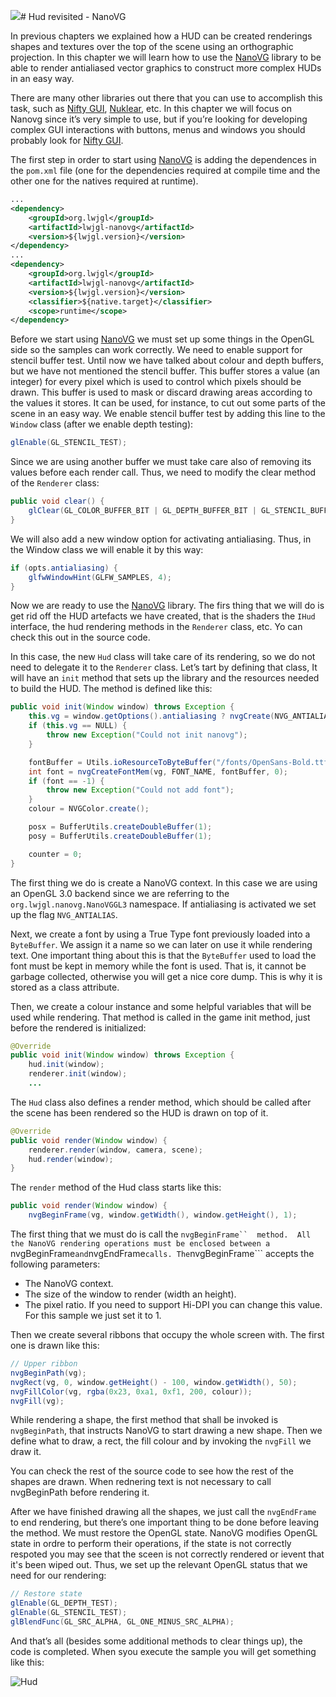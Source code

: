![](/assets/hud.png)# Hud revisited - NanoVG

In previous chapters we explained how a HUD can be created renderings shapes and textures over the top of the scene using an orthographic projection.  In this chapter we will learn how to use the [NanoVG](https://github.com/memononen/nanovg) library to be able to render antialiased vector graphics to construct more complex HUDs in an easy way.

There are many other libraries out there that you can use to accomplish this task, such as [Nifty GUI](https://github.com/nifty-gui/nifty-gui), [Nuklear](https://github.com/vurtun/nuklear), etc. In this chapter we will focus on Nanovg since it’s very simple to use, but if you’re looking for developing complex GUI interactions with buttons, menus and windows you should probably look for [Nifty GUI](https://github.com/nifty-gui/nifty-gui).

The first step in order to start using [NanoVG](https://github.com/memononen/nanovg) is adding the dependences in the ```pom.xml``` file (one  for the dependencies required at compile time and the other one for the natives required at runtime).

```xml
...
<dependency>
	<groupId>org.lwjgl</groupId>
	<artifactId>lwjgl-nanovg</artifactId>
	<version>${lwjgl.version}</version>
</dependency>
...
<dependency>
	<groupId>org.lwjgl</groupId>
	<artifactId>lwjgl-nanovg</artifactId>
	<version>${lwjgl.version}</version>
	<classifier>${native.target}</classifier>
	<scope>runtime</scope>
</dependency>
```

Before we start using [NanoVG](https://github.com/memononen/nanovg) we must set up some things in the OpenGL side so the samples can work correctly. We need to enable support for stencil buffer test. Until now we have talked about colour and depth buffers, but we have not mentioned the stencil buffer. This buffer stores a value (an integer) for every pixel which is used to control which pixels should be drawn. This buffer is used to mask or discard drawing areas according to the values it stores. It can be used, for instance, to cut out some parts of the scene in an easy way. We enable stencil buffer test by adding this line to the ```Window``` class (after we enable depth testing):

```java
glEnable(GL_STENCIL_TEST);
```

Since we are using another buffer we must take care also of removing its values before each render call. Thus, we need to modify the clear method of the ```Renderer``` class:

```java
public void clear() {
    glClear(GL_COLOR_BUFFER_BIT | GL_DEPTH_BUFFER_BIT | GL_STENCIL_BUFFER_BIT);
}
```

We will also add a new window option for activating antialiasing. Thus, in the Window class we will enable it by this way:

```java
if (opts.antialiasing) {
    glfwWindowHint(GLFW_SAMPLES, 4);
}
```

Now we are ready to use the [NanoVG](https://github.com/memononen/nanovg) library. The firs thing that we will do is get rid off the HUD artefacts we have created, that is the shaders the ```IHud``` interface, the hud rendering methods in the ```Renderer``` class, etc. Yo can check this out in the source code. 

In this case, the new ```Hud``` class will take care of its rendering, so we do not need to delegate it to the ```Renderer``` class. Let’s tart by defining that class, It will have an ```init``` method that sets up the library and the resources needed to build the HUD. The method is defined like this:

```java
public void init(Window window) throws Exception {
    this.vg = window.getOptions().antialiasing ? nvgCreate(NVG_ANTIALIAS | NVG_STENCIL_STROKES) : nvgCreate(NVG_STENCIL_STROKES);
    if (this.vg == NULL) {
        throw new Exception("Could not init nanovg");
    }

    fontBuffer = Utils.ioResourceToByteBuffer("/fonts/OpenSans-Bold.ttf", 150 * 1024);
    int font = nvgCreateFontMem(vg, FONT_NAME, fontBuffer, 0);
    if (font == -1) {
        throw new Exception("Could not add font");
    }
    colour = NVGColor.create();

    posx = BufferUtils.createDoubleBuffer(1);
    posy = BufferUtils.createDoubleBuffer(1);

    counter = 0;
}
```
The first thing we do is create a NanoVG context. In this case we are using an OpenGL 3.0 backend since we are referring to the ```org.lwjgl.nanovg.NanoVGGL3``` namespace. If antialiasing is activated we set up the flag ```NVG_ANTIALIAS```.
 
Next, we create a font by using a True Type font previously loaded into a ```ByteBuffer```. We assign it a name so we can later on use it while rendering text. One important thing about this is that the ```ByteBuffer``` used to load the font must be kept in memory while the font is used. That is, it cannot be garbage collected, otherwise you will get a nice core dump. This is why it is stored as a class attribute.

Then, we create a colour instance and some helpful variables that will be used while rendering. That  method is called in the game init method, just before the rendered is initialized:

```java
@Override
public void init(Window window) throws Exception {
    hud.init(window);
    renderer.init(window);
    ...
```

The ```Hud``` class also defines a render method, which should be called after the scene has been rendered so the HUD is drawn on top of it.

```java
@Override
public void render(Window window) {
    renderer.render(window, camera, scene);
    hud.render(window);
}
```

The ```render``` method of the Hud class starts like this:

```java
public void render(Window window) {
    nvgBeginFrame(vg, window.getWidth(), window.getHeight(), 1);
```

The first thing that we must do is call the ```nvgBeginFrame``  method.  All the NanoVG rendering operations must be enclosed between a ```nvgBeginFrame``` and ```nvgEndFrame``` calls. The ```nvgBeginFrame``` accepts the following parameters:
* The NanoVG context.
* The size of the window to render (width an height).
* The pixel ratio. If you need to support Hi-DPI  you can change this value. For this sample we just set it to 1.

Then we create several ribbons that occupy the whole screen with. The first one is drawn like this:

```java
// Upper ribbon
nvgBeginPath(vg);
nvgRect(vg, 0, window.getHeight() - 100, window.getWidth(), 50);
nvgFillColor(vg, rgba(0x23, 0xa1, 0xf1, 200, colour));
nvgFill(vg);
```

While rendering a shape, the first method that shall be invoked is  ```nvgBeginPath```, that instructs NanoVG to start drawing a new shape. Then we define what to draw, a rect, the fill colour and by invoking the ```nvgFill``` we draw it.

You can check the rest of the source code to see how the rest of the shapes are drawn. When rednering text is not necessary to call  nvgBeginPath before rendering it.

After we have finished drawing all the shapes, we just call the ```nvgEndFrame``` to end rendering, but there’s one important thing to be done before leaving the method. We must restore the OpenGL state. NanoVG modifies OpenGL state in ordre to perform their operations, if the state is not correctly respoted you  may see that the sceen is not correctly rendered or ievent that it's been wiped out. Thus, we set up the relevant OpenGL status that we need for our rendering:

```java
// Restore state
glEnable(GL_DEPTH_TEST);
glEnable(GL_STENCIL_TEST);
glBlendFunc(GL_SRC_ALPHA, GL_ONE_MINUS_SRC_ALPHA);
```

And that’s all (besides some additional methods to clear things up), the code is completed. When syou execute the sample you will get something like this:

![Hud](/chapter24/hud.png)


